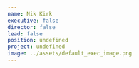 ```yaml
---
name: Nik Kirk
executive: false
director: false
lead: false
position: undefined
project: undefined
image: ../assets/default_exec_image.png
---
```

